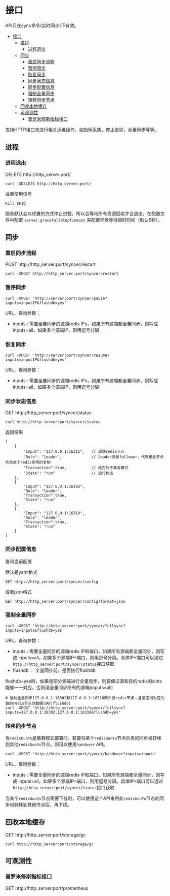 # 接口


API只在sync命令(实时同步)下有效。


- [接口](#接口)
  - [进程](#进程)
    - [进程退出](#进程退出)
  - [同步](#同步)
    - [重启同步流程](#重启同步流程)
    - [暂停同步](#暂停同步)
    - [恢复同步](#恢复同步)
    - [同步状态信息](#同步状态信息)
    - [同步配置信息](#同步配置信息)
    - [强制全量同步](#强制全量同步)
    - [转移同步节点](#转移同步节点)
  - [回收本地缓存](#回收本地缓存)
  - [可观测性](#可观测性)
    - [普罗米修斯指标接口](#普罗米修斯指标接口)



支持HTTP接口来进行相关运维操作，如指标采集，停止进程，全量同步等等。


## 进程

### 进程退出

DELETE http://http_server:port/ 

```
curl -XDELETE http://http_server:port/
```

或者使用信号
```
Kill $PID
```

服务默认会以优雅的方式停止进程，所以会等待所有资源回收才会退出，在配置文件中配置 `server.gracefullStopTimeout` 来配置优雅等待超时时间（默认5秒）。


## 同步

### 重启同步流程

POST http://http_server:port/syncer/restart
```
curl -XPOST http://http_server:port/syncer/restart
```


### 暂停同步
```
curl -XPOST 'http://server:port/syncer/pause?inputs=inputIP&flushdb=yes'
```
URL，查询参数：
- inputs : 需要全量同步的源端redis IPs，如果所有源端都全量同步，则写成 inputs=all。如果多个源端IP，则用逗号分隔


### 恢复同步
```
curl -XPOST 'http://server:port/syncer/resume?inputs=inputIP&flushdb=yes'
```
URL，查询参数：
- inputs : 需要全量同步的源端redis IPs，如果所有源端都全量同步，则写成 inputs=all。如果多个源端IP，则用逗号分隔




### 同步状态信息

GET http://http_server:port/syncer/status
```
curl http://http_server:port/syncer/status
```
返回结果
```
[
    {
        "Input": "127.0.0.1:16311",   // 源端redis节点
        "Role": "leader",             // leader或者follower，代表是此节点负责这个redis实例的复制
        "Transaction":true,           // 是否处于事务模式
        "State": "run"                // 运行状态
    },
    {
        "Input": "127.0.0.1:16302",
        "Role": "leader",
        "Transaction":true,   
        "State": "run"
    },
    {
        "Input": "127.0.0.1:16310",
        "Role": "leader",
        "Transaction":true,   
        "State": "run"
    }
]
```


### 同步配置信息

查询当前配置

默认是yaml格式
```
GET http://http_server:port/syncer/config
```
或者json格式
```
GET http://http_server:port/syncer/config?format=json
```




### 强制全量同步
```
curl -XPOST 'http://http_server:port/syncer/fullsync?inputs=inputs&flushdb=yes' 
```
URL，查询参数：
- inputs : 需要全量同步的源端redis IP和端口，如果所有源端都全量同步，则写成 inputs=all。如果多个源端IP+端口，则用逗号分隔。具体IP+端口可以通过`http://http_server:port/syncer/status`接口获取
- flushdb ： 全量同步前，是否执行flushdb

flushdb=yes时，如果是部分源端进行全量同步，则要保证源和目的redis的slots能够一一对应，否则请全量同步所有的源端(inputs=all)


```
# 强制全量同步127.0.0.1:16302和127.0.0.1:16310两个源redis节点；且清空相对应的目的redis节点的数据(执行flushdb)
curl -XPOST 'http://http_server:port/syncer/fullsync?inputs=127.0.0.1:16302,127.0.0.1:16310&flushdb=yes'
```



### 转移同步节点

当`redisGunYu`是集群模式部署时，若要将某个`redisGunYu`节点负责的同步权转移到其他`redisGunYu`节点，则可以使用`handover` API。
```
curl -XPOST 'http://http_server:port/syncer/handover?inputs=inputs' 
```
URL，查询参数：
- inputs : 需要全量同步的源端redis IP和端口，如果所有源端都全量同步，则写成 inputs=all。如果多个源端IP+端口，则用逗号分隔。具体IP+端口可以通过`http://http_server:port/syncer/status`接口获取


当某个`redisGunYu`节点需要下线时，可以使用这个API来将此`redisGunYu`节点的同步权转移到其他节点后，再下线。


## 回收本地缓存

GET http://http_server:port/storage/gc
```
curl http://http_server:port/storage/gc
```


## 可观测性
### 普罗米修斯指标接口

GET http://http_server:port/prometheus


